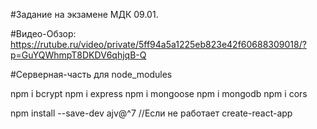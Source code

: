 #Задание на экзамене МДК 09.01.

#Видео-Обзор: https://rutube.ru/video/private/5ff94a5a1225eb823e42f60688309018/?p=GuYQWhmpT8DKDV6qhjqB-Q

#Серверная-часть для node_modules

npm i bcrypt 
npm i express 
npm i mongoose 
npm i mongodb 
npm i cors 

npm install --save-dev ajv@^7 //Если не работает create-react-app

